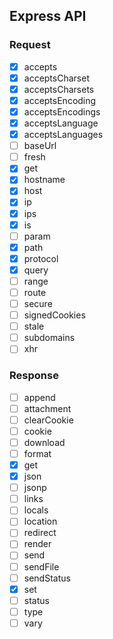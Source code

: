 
## Express API

### Request

- [x] accepts
- [x] acceptsCharset
- [x] acceptsCharsets
- [x] acceptsEncoding
- [x] acceptsEncodings
- [x] acceptsLanguage
- [x] acceptsLanguages
- [ ] baseUrl
- [ ] fresh
- [x] get
- [x] hostname
- [x] host
- [x] ip
- [x] ips
- [x] is
- [ ] param
- [x] path
- [x] protocol
- [x] query
- [ ] range
- [ ] route
- [ ] secure
- [ ] signedCookies
- [ ] stale
- [ ] subdomains
- [ ] xhr

### Response

- [ ] append
- [ ] attachment
- [ ] clearCookie
- [ ] cookie
- [ ] download
- [ ] format
- [x] get
- [x] json
- [ ] jsonp
- [ ] links
- [ ] locals
- [ ] location
- [ ] redirect
- [ ] render
- [ ] send
- [ ] sendFile
- [ ] sendStatus
- [x] set
- [ ] status
- [ ] type
- [ ] vary

